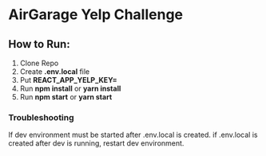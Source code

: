 # AirGarage Yelp Challenge

## How to Run:

1. Clone Repo
2. Create **.env.local** file
3. Put **REACT_APP_YELP_KEY=<your yelp api key>**
4. Run **npm install** or **yarn install**
5. Run **npm start** or **yarn start**

### Troubleshooting

If dev environment must be started after .env.local is created. 
if .env.local is created after dev is running, restart dev environment.

